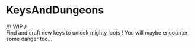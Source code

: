# KeysAndDungeons

/!\ WIP /!\
Find and craft new keys to unlock mighty loots !
You will maybe encounter some danger too...

